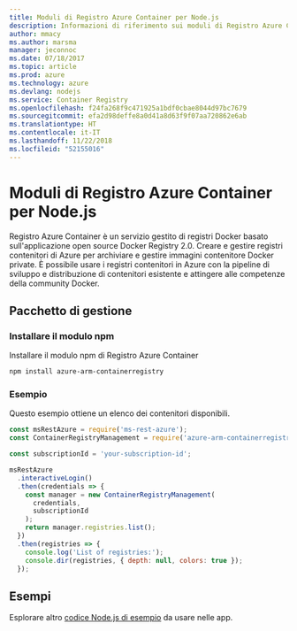 ```yaml
---
title: Moduli di Registro Azure Container per Node.js
description: Informazioni di riferimento sui moduli di Registro Azure Container per Node.js
author: mmacy
ms.author: marsma
manager: jeconnoc
ms.date: 07/18/2017
ms.topic: article
ms.prod: azure
ms.technology: azure
ms.devlang: nodejs
ms.service: Container Registry
ms.openlocfilehash: f24fa268f9c471925a1bdf0cbae8044d97bc7679
ms.sourcegitcommit: efa2d98deffe8a0d41a8d63f9f07aa720862e6ab
ms.translationtype: HT
ms.contentlocale: it-IT
ms.lasthandoff: 11/22/2018
ms.locfileid: "52155016"
---
```

# <a name="azure-container-registry-modules-for-nodejs"></a>Moduli di Registro Azure Container per Node.js

Registro Azure Container è un servizio gestito di registri Docker basato sull'applicazione open source Docker Registry 2.0. Creare e gestire registri contenitori di Azure per archiviare e gestire immagini contenitore Docker private. È possibile usare i registri contenitori in Azure con la pipeline di sviluppo e distribuzione di contenitori esistente e attingere alle competenze della community Docker.

## <a name="management-package"></a>Pacchetto di gestione

### <a name="install-the-npm-module"></a>Installare il modulo npm

Installare il modulo npm di Registro Azure Container

```bash
npm install azure-arm-containerregistry
```

### <a name="example"></a>Esempio

Questo esempio ottiene un elenco dei contenitori disponibili.

```javascript
const msRestAzure = require('ms-rest-azure');
const ContainerRegistryManagement = require('azure-arm-containerregistry');

const subscriptionId = 'your-subscription-id';

msRestAzure
  .interactiveLogin()
  .then(credentials => {
    const manager = new ContainerRegistryManagement(
      credentials,
      subscriptionId
    );
    return manager.registries.list();
  })
  .then(registries => {
    console.log('List of registries:');
    console.dir(registries, { depth: null, colors: true });
  });
```

## <a name="samples"></a>Esempi

Esplorare altro [codice Node.js di esempio](https://azure.microsoft.com/resources/samples/?platform=nodejs) da usare nelle app.
